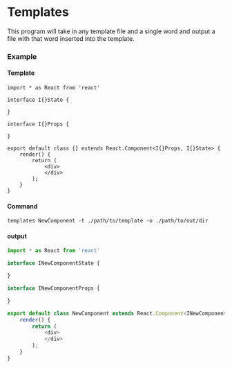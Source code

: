  # Templates

 This program will take in any template file and a single word and output
 a file with that word inserted into the template.
 
 
 ### Example
 #### Template
 ``` 
 import * as React from 'react'
 
 interface I{}State {
 
 }
 
 interface I{}Props {
 
 }
 
 export default class {} extends React.Component<I{}Props, I{}State> {
     render() {
         return (
             <div>
             </div>
         );
     }
 }
 ```
 #### Command
 `templates NewComponent -t ./path/to/template -o ./path/to/out/dir`
 
 #### output
 ``` typescript
import * as React from 'react'
 
 interface INewComponentState {
 
 }
 
 interface INewComponentProps {
 
 }
 
 export default class NewComponent extends React.Component<INewComponentProps, INewComponentState> {
     render() {
         return (
             <div>
             </div>
         );
     }
 }
 ```
